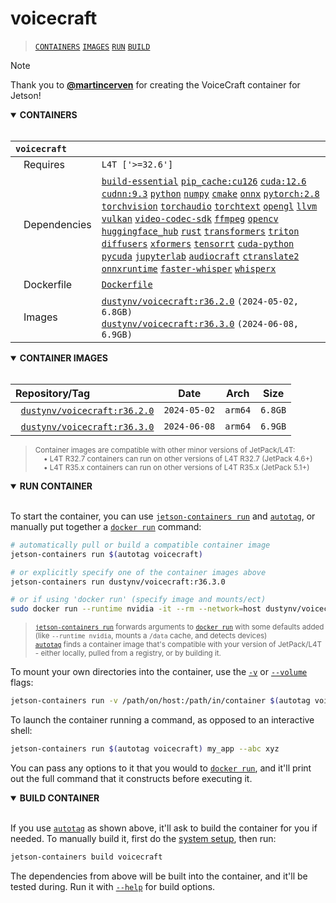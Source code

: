 # voicecraft

> [`CONTAINERS`](#user-content-containers) [`IMAGES`](#user-content-images) [`RUN`](#user-content-run) [`BUILD`](#user-content-build)

> [!NOTE]
> Thank you to [**@martincerven**](https://github.com/martincerven) for creating the VoiceCraft container for Jetson!


<details open>
<summary><b><a id="containers">CONTAINERS</a></b></summary>
<br>

| **`voicecraft`** | |
| :-- | :-- |
| &nbsp;&nbsp;&nbsp;Requires | `L4T ['>=32.6']` |
| &nbsp;&nbsp;&nbsp;Dependencies | [`build-essential`](/packages/build/build-essential) [`pip_cache:cu126`](/packages/cuda/cuda) [`cuda:12.6`](/packages/cuda/cuda) [`cudnn:9.3`](/packages/cuda/cudnn) [`python`](/packages/build/python) [`numpy`](/packages/numeric/numpy) [`cmake`](/packages/build/cmake/cmake_pip) [`onnx`](/packages/ml/onnx) [`pytorch:2.8`](/packages/pytorch) [`torchvision`](/packages/pytorch/torchvision) [`torchaudio`](/packages/pytorch/torchaudio) [`torchtext`](/packages/pytorch/torchtext) [`opengl`](/packages/multimedia/opengl) [`llvm`](/packages/build/llvm) [`vulkan`](/packages/multimedia/vulkan) [`video-codec-sdk`](/packages/multimedia/video-codec-sdk) [`ffmpeg`](/packages/multimedia/ffmpeg) [`opencv`](/packages/cv/opencv) [`huggingface_hub`](/packages/llm/huggingface_hub) [`rust`](/packages/build/rust) [`transformers`](/packages/llm/transformers) [`triton`](/packages/ml/triton) [`diffusers`](/packages/diffusion/diffusers) [`xformers`](/packages/attention/xformers) [`tensorrt`](/packages/cuda/tensorrt) [`cuda-python`](/packages/cuda/cuda-python) [`pycuda`](/packages/cuda/pycuda) [`jupyterlab`](/packages/code/jupyterlab) [`audiocraft`](/packages/speech/audiocraft) [`ctranslate2`](/packages/ml/ctranslate2) [`onnxruntime`](/packages/ml/onnxruntime) [`faster-whisper`](/packages/speech/faster-whisper) [`whisperx`](/packages/speech/whisperx) |
| &nbsp;&nbsp;&nbsp;Dockerfile | [`Dockerfile`](Dockerfile) |
| &nbsp;&nbsp;&nbsp;Images | [`dustynv/voicecraft:r36.2.0`](https://hub.docker.com/r/dustynv/voicecraft/tags) `(2024-05-02, 6.8GB)`<br>[`dustynv/voicecraft:r36.3.0`](https://hub.docker.com/r/dustynv/voicecraft/tags) `(2024-06-08, 6.9GB)` |

</details>

<details open>
<summary><b><a id="images">CONTAINER IMAGES</a></b></summary>
<br>

| Repository/Tag | Date | Arch | Size |
| :-- | :--: | :--: | :--: |
| &nbsp;&nbsp;[`dustynv/voicecraft:r36.2.0`](https://hub.docker.com/r/dustynv/voicecraft/tags) | `2024-05-02` | `arm64` | `6.8GB` |
| &nbsp;&nbsp;[`dustynv/voicecraft:r36.3.0`](https://hub.docker.com/r/dustynv/voicecraft/tags) | `2024-06-08` | `arm64` | `6.9GB` |

> <sub>Container images are compatible with other minor versions of JetPack/L4T:</sub><br>
> <sub>&nbsp;&nbsp;&nbsp;&nbsp;• L4T R32.7 containers can run on other versions of L4T R32.7 (JetPack 4.6+)</sub><br>
> <sub>&nbsp;&nbsp;&nbsp;&nbsp;• L4T R35.x containers can run on other versions of L4T R35.x (JetPack 5.1+)</sub><br>
</details>

<details open>
<summary><b><a id="run">RUN CONTAINER</a></b></summary>
<br>

To start the container, you can use [`jetson-containers run`](/docs/run.md) and [`autotag`](/docs/run.md#autotag), or manually put together a [`docker run`](https://docs.docker.com/engine/reference/commandline/run/) command:
```bash
# automatically pull or build a compatible container image
jetson-containers run $(autotag voicecraft)

# or explicitly specify one of the container images above
jetson-containers run dustynv/voicecraft:r36.3.0

# or if using 'docker run' (specify image and mounts/ect)
sudo docker run --runtime nvidia -it --rm --network=host dustynv/voicecraft:r36.3.0
```
> <sup>[`jetson-containers run`](/docs/run.md) forwards arguments to [`docker run`](https://docs.docker.com/engine/reference/commandline/run/) with some defaults added (like `--runtime nvidia`, mounts a `/data` cache, and detects devices)</sup><br>
> <sup>[`autotag`](/docs/run.md#autotag) finds a container image that's compatible with your version of JetPack/L4T - either locally, pulled from a registry, or by building it.</sup>

To mount your own directories into the container, use the [`-v`](https://docs.docker.com/engine/reference/commandline/run/#volume) or [`--volume`](https://docs.docker.com/engine/reference/commandline/run/#volume) flags:
```bash
jetson-containers run -v /path/on/host:/path/in/container $(autotag voicecraft)
```
To launch the container running a command, as opposed to an interactive shell:
```bash
jetson-containers run $(autotag voicecraft) my_app --abc xyz
```
You can pass any options to it that you would to [`docker run`](https://docs.docker.com/engine/reference/commandline/run/), and it'll print out the full command that it constructs before executing it.
</details>
<details open>
<summary><b><a id="build">BUILD CONTAINER</b></summary>
<br>

If you use [`autotag`](/docs/run.md#autotag) as shown above, it'll ask to build the container for you if needed.  To manually build it, first do the [system setup](/docs/setup.md), then run:
```bash
jetson-containers build voicecraft
```
The dependencies from above will be built into the container, and it'll be tested during.  Run it with [`--help`](/jetson_containers/build.py) for build options.
</details>
